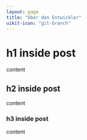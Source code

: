 ```yaml
---
layout: page
title: "Über den Entwickler"
uikit-icon: "git-branch"
---
```


# h1 inside post
content
## h2 inside post
content
### h3 inside post
content